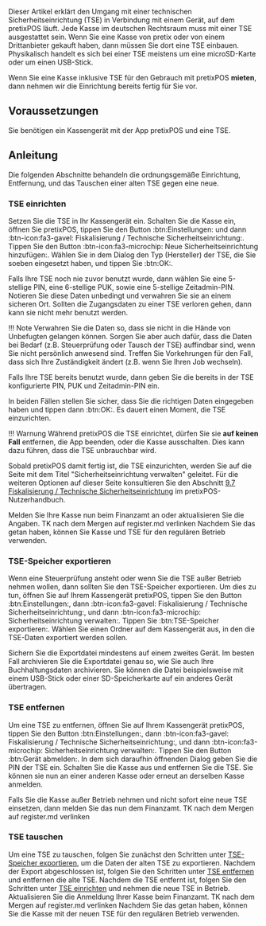 Dieser Artikel erklärt den Umgang mit einer technischen Sicherheitseinrichtung (TSE) in Verbindung mit einem Gerät, auf dem pretixPOS läuft. 
Jede Kasse im deutschen Rechtsraum muss mit einer TSE ausgestattet sein. 
Wenn Sie eine Kasse von pretix oder von einem Drittanbieter gekauft haben, dann müssen Sie dort eine TSE einbauen. 
Physikalisch handelt es sich bei einer TSE meistens um eine microSD-Karte oder um einen USB-Stick. 

Wenn Sie eine Kasse inklusive TSE für den Gebrauch mit pretixPOS **mieten**, dann nehmen wir die Einrichtung bereits fertig für Sie vor. 

## Voraussetzungen 

Sie benötigen ein Kassengerät mit der App pretixPOS und eine TSE. 

## Anleitung 

Die folgenden Abschnitte behandeln die ordnungsgemäße Einrichtung, Entfernung, und das Tauschen einer alten TSE gegen eine neue. 

### TSE einrichten

Setzen Sie die TSE in Ihr Kassengerät ein. 
Schalten Sie die Kasse ein, öffnen Sie pretixPOS, tippen Sie den Button :btn:Einstellungen: und dann :btn-icon:fa3-gavel: Fiskalisierung / Technische Sicherheitseinrichtung:. 
Tippen Sie den Button :btn-icon:fa3-microchip: Neue Sicherheitseinrichtung hinzufügen:. 
Wählen Sie in dem Dialog den Typ (Hersteller) der TSE, die Sie soeben eingesetzt haben, und tippen Sie :btn:OK:. 

Falls Ihre TSE noch nie zuvor benutzt wurde, dann wählen Sie eine 5-stellige PIN, eine 6-stellige PUK, sowie eine 5-stellige Zeitadmin-PIN. 
Notieren Sie diese Daten unbedingt und verwahren Sie sie an einem sicheren Ort. 
Sollten die Zugangsdaten zu einer TSE verloren gehen, dann kann sie nicht mehr benutzt werden. 

!!! Note 
    Verwahren Sie die Daten so, dass sie nicht in die Hände von Unbefugten gelangen können. 
    Sorgen Sie aber auch dafür, dass die Daten bei Bedarf (z.B. Steuerprüfung oder Tausch der TSE) auffindbar sind, wenn Sie nicht persönlich anwesend sind. 
    Treffen Sie Vorkehrungen für den Fall, dass sich Ihre Zuständigkeit ändert (z.B. wenn Sie Ihren Job wechseln). 

Falls Ihre TSE bereits benutzt wurde, dann geben Sie die bereits in der TSE konfigurierte PIN, PUK und Zeitadmin-PIN ein. 

In beiden Fällen stellen Sie sicher, dass Sie die richtigen Daten eingegeben haben und tippen dann :btn:OK:. 
Es dauert einen Moment, die TSE einzurichten. 

!!! Warnung 
    Während pretixPOS die TSE einrichtet, dürfen Sie sie **auf keinen Fall** entfernen, die App beenden, oder die Kasse ausschalten. 
    Dies kann dazu führen, dass die TSE unbrauchbar wird. 

Sobald pretixPOS damit fertig ist, die TSE einzurichten, werden Sie auf die Seite mit dem Titel "Sicherheitseinrichtung verwalten" geleitet. 
Für die weiteren Optionen auf dieser Seite konsultieren Sie den Abschnitt [9.7 Fiskalisierung / Technische Sicherheitseinrichtung](https://download.pretix.eu/pretixpos.pdf#section.9.7) im pretixPOS-Nutzerhandbuch. 

Melden Sie Ihre Kasse nun beim Finanzamt an oder aktualisieren Sie die Angaben. 
TK nach dem Mergen auf register.md verlinken
Nachdem Sie das getan haben, können Sie Kasse und TSE für den regulären Betrieb verwenden. 

### TSE-Speicher exportieren 

Wenn eine Steuerprüfung ansteht oder wenn Sie die TSE außer Betrieb nehmen wollen, dann sollten Sie den TSE-Speicher exportieren. 
Um dies zu tun, öffnen Sie auf Ihrem Kassengerät pretixPOS, tippen Sie den Button :btn:Einstellungen:, dann :btn-icon:fa3-gavel: Fiskalisierung / Technische Sicherheitseinrichtung:, und dann :btn-icon:fa3-microchip: Sicherheitseinrichtung verwalten:. 
Tippen Sie :btn:TSE-Speicher exportieren:.
Wählen Sie einen Ordner auf dem Kassengerät aus, in den die TSE-Daten exportiert werden sollen.

Sichern Sie die Exportdatei mindestens auf einem zweites Gerät. 
Im besten Fall archivieren Sie die Exportdatei genau so, wie Sie auch Ihre Buchhaltungsdaten archivieren. 
Sie können die Datei beispielsweise mit einem USB-Stick oder einer SD-Speicherkarte auf ein anderes Gerät übertragen. 

### TSE entfernen

Um eine TSE zu entfernen, öffnen Sie auf Ihrem Kassengerät pretixPOS, tippen Sie den Button :btn:Einstellungen:, dann :btn-icon:fa3-gavel: Fiskalisierung / Technische Sicherheitseinrichtung:, und dann :btn-icon:fa3-microchip: Sicherheitseinrichtung verwalten:. 
Tippen Sie den Button :btn:Gerät abmelden:. 
In dem sich daraufhin öffnenden Dialog geben Sie die PIN der TSE ein. 
Schalten Sie die Kasse aus und entfernen Sie die TSE. 
Sie können sie nun an einer anderen Kasse oder erneut an derselben Kasse anmelden. 

Falls Sie die Kasse außer Betrieb nehmen und nicht sofort eine neue TSE einsetzen, dann melden Sie das nun dem Finanzamt. 
TK nach dem Mergen auf register.md verlinken

### TSE tauschen

Um eine TSE zu tauschen, folgen Sie zunächst den Schritten unter [TSE-Speicher exportieren](tse.md#tse-speicher-exportieren), um die Daten der alten TSE zu exportieren. 
Nachdem der Export abgeschlossen ist, folgen Sie den Schritten unter [TSE entfernen](tse.md#tse-entfernen) und entfernen die alte TSE. 
Nachdem die TSE entfernt ist, folgen Sie den Schritten unter [TSE einrichten](tse.md#tse-einrichten) und nehmen die neue TSE in Betrieb. 
Aktualisieren Sie die Anmeldung Ihrer Kasse beim Finanzamt. 
TK nach dem Mergen auf register.md verlinken
Nachdem Sie das getan haben, können Sie die Kasse mit der neuen TSE für den regulären Betrieb verwenden. 